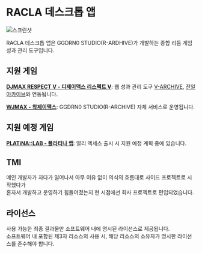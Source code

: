 # RACLA 데스크톱 앱
![스크린샷](https://ribbon.r-archive.zip/project_ra/banner_racla_x2.png)    
    
RACLA 데스크톱 앱은 GGDRN0 STUDIO(R-ARDHIVE)가 개발하는 종합 리듬 게임 성과 관리 도구입니다.

## 지원 게임
**[DJMAX RESPECT V - 디제이맥스 리스펙트 V](https://store.steampowered.com/app/960170/DJMAX_RESPECT_V/)**: 웹 성과 관리 도구 [V-ARCHIVE](https://v-archive.net), [전일 아카이브](https://hard-archive.com)와 연동됩니다.    
    
**[WJMAX - 왁제이맥스](https://waktaverse.games/gameDetail/wjmax/)**: GGDRN0 STUDIO(R-ARCHIVE) 자체 서비스로 운영됩니다.

## 지원 예정 게임
**[PLATiNA::LAB - 플라티나 랩](https://highendgames.co.kr/platina-lab/ko)**: 얼리 엑세스 출시 시 지원 예정 계획 중에 있습니다.

## TMI
메인 개발자가 자다가 일어나서 아무 이유 없이 의식의 흐름대로 사이드 프로젝트로 시작했다가   
혼자서 개발하고 운영하기 힘들어졌는지 현 시점에선 회사 프로젝트로 편입되었습니다.

## 라이선스
사용 가능한 최종 결과물만 소프트웨어 내에 명시된 라이선스로 제공됩니다.    
소프트웨어 내 포함된 제3자 리소스의 사용 시, 해당 리소스의 소유자가 명시한 라이선스를 준수해야 합니다.
